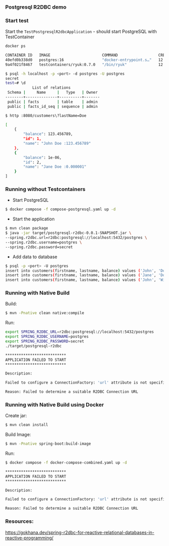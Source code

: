 ### Postgresql R2DBC demo

### Start test

Start the `TestPostgresqlR2dbcApplication` - should start PostgreSQL with TestContainer


```bash
docker ps

CONTAINER ID   IMAGE                       COMMAND                  CREATED          STATUS          PORTS                     NAMES
40efd0b338d0   postgres:16                 "docker-entrypoint.s…"   12 minutes ago   Up 12 minutes   0.0.0.0:60432->5432/tcp   reverent_moore
9a4f021f8467   testcontainers/ryuk:0.7.0   "/bin/ryuk"              12 minutes ago   Up 12 minutes   0.0.0.0:60430->8080/tcp   testcontainers-ryuk-dd3c4df3-46f8-4193-94fa-f8ad909e98db
```

```bash
$ psql -h localhost -p <port> -d postgres -U postgres
secret
test=# \d
            List of relations
 Schema |     Name     |   Type   | Owner
--------+--------------+----------+-------
 public | facts        | table    | admin
 public | facts_id_seq | sequence | admin
```


```bash
$ http :8080/customers\?lastName=Doe

[
    {
        "balance": 123.456789,
        "id": 1,
        "name": "John Doe :123.456789"
    },
    {
        "balance": 1e-06,
        "id": 2,
        "name": "Jane Doe :0.000001"
    }
]
```

### Running without Testcontainers

- Start PostgreSQL

```bash
$ docker compose -f compose-postgresql.yaml up -d
```

- Start the application

```bash
$ mvn clean package
$ java -jar target/postgresql-r2dbc-0.0.1-SNAPSHOT.jar \
--spring.r2dbc.url=r2dbc:postgresql://localhost:5432/postgres \
--spring.r2dbc.username=postgres \
--spring.r2dbc.password=secret
```

- Add data to database
```bash
$ psql -p <port> -U postgres
insert into customers(firstname, lastname, balance) values ('John', 'Doe', 0.01);
insert into customers(firstname, lastname, balance) values ('Jane', 'Doe', 0.002);
insert into customers(firstname, lastname, balance) values ('John', 'Wick', 0.0003);
```

### Running with Native Build

Build:
```bash
$ mvn -Pnative clean native:compile
```

Run:
```bash
export SPRING_R2DBC_URL=r2dbc:postgresql://localhost:5432/postgres
export SPRING_R2DBC_USERNAME=postgres
export SPRING_R2DBC_PASSWORD=secret 
./target/postgresql-r2dbc

***************************
APPLICATION FAILED TO START
***************************

Description:

Failed to configure a ConnectionFactory: 'url' attribute is not specified and no embedded database could be configured.

Reason: Failed to determine a suitable R2DBC Connection URL
```

### Running with Native Build using Docker

Create jar:

```bash
$ mvn clean install 
```

Build Image:

```bash
$ mvn -Pnative spring-boot:build-image
```

Run:

```bash
$ docker compose -f docker-compose-combined.yaml up -d

***************************
APPLICATION FAILED TO START
***************************

Description:

Failed to configure a ConnectionFactory: 'url' attribute is not specified and no embedded database could be configured.

Reason: Failed to determine a suitable R2DBC Connection URL
```

### Resources:

https://gokhana.dev/spring-r2dbc-for-reactive-relational-databases-in-reactive-programming/